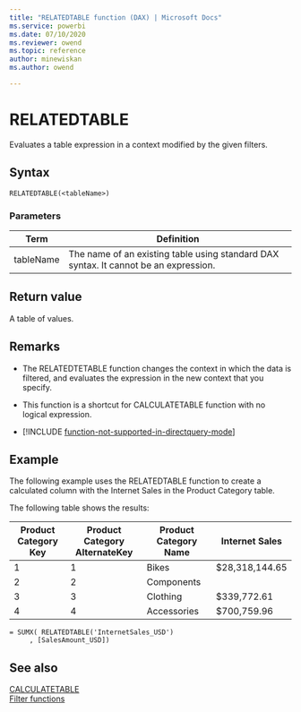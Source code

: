 ```yaml
---
title: "RELATEDTABLE function (DAX) | Microsoft Docs"
ms.service: powerbi 
ms.date: 07/10/2020
ms.reviewer: owend
ms.topic: reference
author: minewiskan
ms.author: owend

---
```

# RELATEDTABLE

Evaluates a table expression in a context modified by the given filters.  
  
## Syntax  
  
```dax
RELATEDTABLE(<tableName>)  
```
  
### Parameters  
  
|Term|Definition|  
|--------|--------------|  
|tableName|The name of an existing table using standard DAX syntax. It cannot be an expression.|  
  
## Return value

A table of values.  
  
## Remarks

- The RELATEDTETABLE function changes the context in which the data is filtered, and evaluates the expression in the new context that you specify.  
  
- This function is a shortcut for CALCULATETABLE function with no logical expression.  

- [!INCLUDE [function-not-supported-in-directquery-mode](includes/function-not-supported-in-directquery-mode.md)]

## Example

The following example uses the RELATEDTABLE function to create a calculated column with the Internet Sales in the Product Category table.  
  
The following table shows the results:  

|Product Category Key|Product Category AlternateKey|Product Category Name|Internet Sales|  
|-----|------|------|------|  
|1|1|Bikes|$28,318,144.65|  
|2|2|Components||  
|3|3|Clothing|$339,772.61|  
|4|4|Accessories|$700,759.96|  
  
```dax
= SUMX( RELATEDTABLE('InternetSales_USD')  
     , [SalesAmount_USD])  
```
  
## See also

[CALCULATETABLE](calculatetable-function-dax.md)  
[Filter functions](filter-functions-dax.md)
